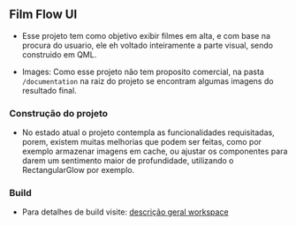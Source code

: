 
## Film Flow UI

- Esse projeto tem como objetivo exibir filmes em alta, e com base na procura do usuario, ele eh voltado inteiramente a parte visual, sendo construido em QML.

- Images: Como esse projeto não tem proposito comercial, na pasta `/documentation` na raiz do projeto se encontram algumas imagens do resultado final.

### Construção do projeto 

- No estado atual o projeto contempla as funcionalidades requisitadas, porem, existem muitas melhorias que podem ser feitas, como por exemplo armazenar imagens em cache, ou ajustar os componentes para darem um sentimento maior de profundidade, utilizando o RectangularGlow por exemplo.

### Build

- Para detalhes de build visite: [descrição geral workspace]( https://gitlab.com/luizhs331/film-flow-workspace/-/blob/main/README.md)